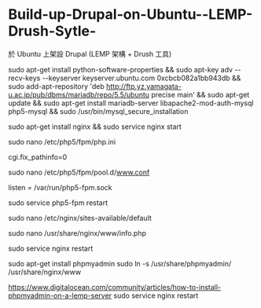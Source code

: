 Build-up-Drupal-on-Ubuntu--LEMP-Drush-Sytle-
============================================

於 Ubuntu 上架設 Drupal (LEMP 架構 + Drush 工具)


sudo apt-get install python-software-properties && 
sudo apt-key adv --recv-keys --keyserver keyserver.ubuntu.com 0xcbcb082a1bb943db && 
sudo add-apt-repository 'deb http://ftp.yz.yamagata-u.ac.jp/pub/dbms/mariadb/repo/5.5/ubuntu precise main' && 
sudo apt-get update && 
sudo apt-get install mariadb-server libapache2-mod-auth-mysql php5-mysql && 
sudo /usr/bin/mysql_secure_installation

sudo apt-get install nginx &&
sudo service nginx start 


sudo nano /etc/php5/fpm/php.ini

cgi.fix_pathinfo=0

sudo nano /etc/php5/fpm/pool.d/www.conf

listen = /var/run/php5-fpm.sock

sudo service php5-fpm restart


sudo nano /etc/nginx/sites-available/default


sudo nano /usr/share/nginx/www/info.php

sudo service nginx restart


sudo apt-get install phpmyadmin
sudo ln -s /usr/share/phpmyadmin/ /usr/share/nginx/www



https://www.digitalocean.com/community/articles/how-to-install-phpmyadmin-on-a-lemp-server
sudo service nginx restart


